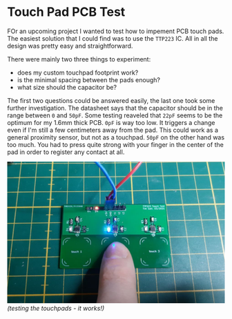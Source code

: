 # Touch Pad PCB Test

FOr an upcoming project I wanted to test how to impement PCB touch pads. The easiest solution that I could find was to use the `TTP223` IC. All in all the design was pretty easy and straightforward.

There were mainly two three things to experiment:

* does my custom touchpad footprint work?
* is the minimal spacing between the pads enough?
* what size should the capacitor be?

The first two questions could be answered easily, the last one took some further investigation. The datasheet says that the capacitor should be in the range between `0` and `50pF`. Some testing reaveled that `22pF` seems to be the optimum for my 1.6mm thick PCB. `0pF` is way too low. It triggers a change even if I'm still a few centimeters away from the pad. This could work as a general proximity sensor, but not as a touchpad. `50pF` on the other hand was too much. You had to press quite strong with your finger in the center of the pad in order to register any contact at all.

![step 1](assets/touchpad.png)
_(testing the touchpads - it works!)_
